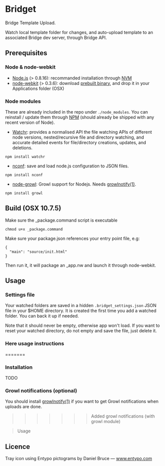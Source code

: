 # Bridget

Bridge Template Upload.

Watch local template folder for changes, and auto-upload template to an associated Bridge dev server, through Bridge API.

## Prerequisites

### Node & node-webkit

- [Node.js](http://nodejs.org/) (> 0.8.16): recommanded installation through [NVM](https://github.com/creationix/nvm)
- [node-webkit](https://github.com/rogerwang/node-webkit) (> 0.3.6): download [prebuilt binary](https://github.com/rogerwang/node-webkit#downloads), and drop it in your Applications folder (OSX)

### Node modules

These are already included in the repo under `./node_modules`.
You can reinstall / update them through [NPM](https://npmjs.org/) (should already be shipped with any recent version of Node).

- [Watchr](https://github.com/bevry/watchr): provides a normalised API the file watching APIs of different node versions, nested/recursive file and directory watching, and accurate detailed events for file/directory creations, updates, and deletions.

```
npm install watchr
```

- [nconf](https://github.com/flatiron/nconf): save and load node.js configuration to JSON files.

```
npm install nconf
```

- [node-growl](https://github.com/visionmedia/node-growl): Growl support for Nodejs. Needs [growlnotify(1)](http://growl.info/extras.php#growlnotify).

```
npm install growl
```

## Build (OSX 10.7.5)

Make sure the _package.command script is executable

```
chmod u+x _package.command
```

Make sure your package.json references your entry point file, e.g:
```
{
  "main": "source/init.html"
}
```

Then run it, it will package an _app.nw and launch it through node-webkit.

## Usage

### Settings file

Your watched folders are saved in a hidden `.bridget_settings.json` JSON file in your $HOME directory.
It is created the first time you add a watched folder.
You can back it up if needed.

Note that it should never be empty, otherwise app won't load.
If you want to reset your watched directory, do not empty and save the file, just delete it.

### Here usage instructions
=======
### Installation

TODO

### Growl notifications (optional)
You should install [growlnotify(1)](http://growl.info/extras.php#growlnotify) if you want to get Growl notifications when uploads are done.
>>>>>>> Added growl notifications (with growl module)

> Usage

## Licence

Tray icon using Entypo pictograms by Daniel Bruce — www.entypo.com

